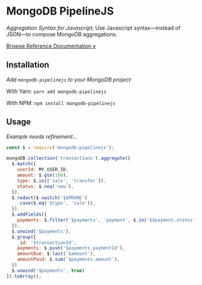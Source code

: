 # MongoDB PipelineJS

_Aggregation Syntax for Javascript_; Use Javascript syntax—instead of JSON—to
compose MongoDB aggregations.

[Browse Reference Documentation &raquo;](./REFERENCE.md)

## Installation

_Add `mongodb-pipelinejs` to your MongoDB project:_

With Yarn: `yarn add mongodb-pipelinejs`

With NPM: `npm install mongodb-pipelinejs`

## Usage

_Example needs refinement..._

```js
const $ = require('mongodb-pipelinejs');

mongoDB.collection('transactions').aggregate([
  $.match({
    userId: MY_USER_ID,
    amount: $.gte(100),
    type: $.in(['sale', 'transfer']),
    status: $.neq('new'),
  }),
  $.redact($.switch('$$PRUNE')
    .case($.eq('$type', 'sale')),
  }),
  $.addFields({
    payments: $.filter('$payments', 'payment', $.in('$$payment.status', ['complete', 'approved'])),
  }),
  $.unwind('$payments'),
  $.group({
    _id: '$transactionId',
    payments: $.push('$payments.paymentId'),
    amountDue: $.last('$amount'),
    amountPaid: $.sum('$payments.amount'),
  })
  $.unwind('$payments', true)
]).toArray();

```

